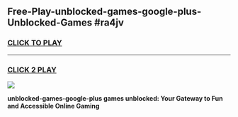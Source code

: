 
## Free-Play-unblocked-games-google-plus-Unblocked-Games #ra4jv
<h3>
<a href="https://news.freeplayer.one?title=unblocked-games-google-plus&ref=8M">CLICK TO PLAY</a></h3>
<hr>

<h3>
<a href="https://news.freeplayer.one?title=unblocked-games-google-plus&ref=8M">CLICK 2 PLAY</a>
  
</h3>

<a href="https://news.freeplayer.one?title=unblocked-games-google-plus&ref=8M"><img src="https://clearcache.store/games.png"></a>


**unblocked-games-google-plus games unblocked: Your Gateway to Fun and Accessible Online Gaming**
